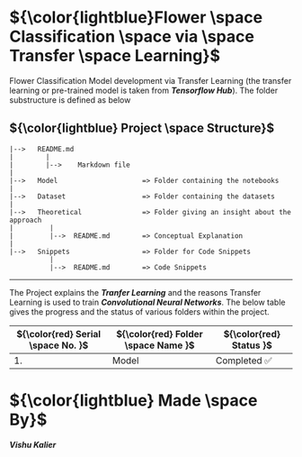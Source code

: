# ${\color{lightblue}Flower \space Classification \space via \space Transfer \space Learning}$
Flower Classification Model development via Transfer Learning (the transfer learning or pre-trained model is taken from <b><i>Tensorflow Hub</b></i>).
The folder substructure is defined as below

## ${\color{lightblue} Project \space Structure}$
    
    |-->   README.md
    |        |
    |        |-->    Markdown file
    |
    |-->   Model                     => Folder containing the notebooks
    |
    |-->   Dataset                   => Folder containing the datasets
    |
    |-->   Theoretical               => Folder giving an insight about the approach
    |         |
    |         |-->  README.md        => Conceptual Explanation
    |
    |-->   Snippets                  => Folder for Code Snippets
              |
              |-->  README.md        => Code Snippets
    
------

The Project explains the <b><i>Tranfer Learning</i></b> and the reasons Transfer Learning is used to train <b><i>Convolutional Neural Networks</i></b>. The below table gives the progress and the status of various folders within the project.

| ${\color{red} Serial \space No. }$ | ${\color{red} Folder \space Name }$ | ${\color{red} Status }$ |
|-|-|-|
| 1. | Model | Completed :white_check_mark: |

# ${\color{lightblue} Made \space By}$
<b><i>Vishu Kalier
